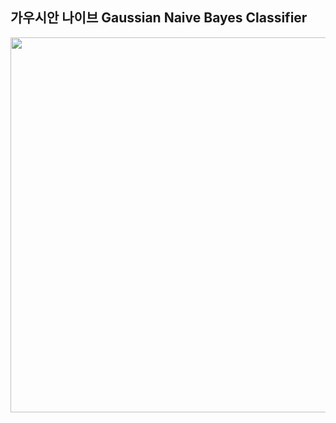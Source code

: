 ## 가우시안 나이브 Gaussian Naive Bayes Classifier
<img src="https://miro.medium.com/v2/resize:fit:1200/0*qFuHAV7Vd09064q-.jpeg" width="600">
